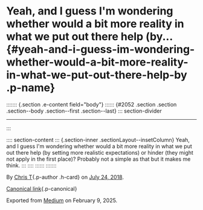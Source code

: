 <div>

# Yeah, and I guess I'm wondering whether would a bit more reality in what we put out there help (by... {#yeah-and-i-guess-im-wondering-whether-would-a-bit-more-reality-in-what-we-put-out-there-help-by .p-name}

</div>

::::::: {.section .e-content field="body"}
:::::: {#2052 .section .section .section--body .section--first .section--last}
::: section-divider

------------------------------------------------------------------------
:::

:::: section-content
::: {.section-inner .sectionLayout--insetColumn}
Yeah, and I guess I'm wondering whether would a bit more reality in what
we put out there help (by setting more realistic expectations) or hinder
(they might not apply in the first place)? Probably not a simple as that
but it makes me think.
:::
::::
::::::
:::::::

By [Chris T](https://medium.com/@ctdesign){.p-author .h-card} on [July
24, 2018](https://medium.com/p/b2e2f4475c6c).

[Canonical
link](https://medium.com/@ctdesign/yeah-and-i-guess-im-wondering-whether-would-a-bit-more-reality-in-what-we-put-out-there-help-by-b2e2f4475c6c){.p-canonical}

Exported from [Medium](https://medium.com) on February 9, 2025.
